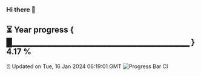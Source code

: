 ### Hi there 👋
⏳ Year progress { █▁▁▁▁▁▁▁▁▁▁▁▁▁▁▁▁▁▁▁▁▁▁▁▁▁▁▁▁▁ } 4.17 %
---
⏰ Updated on Tue, 16 Jan 2024 06:19:01 GMT
![Progress Bar CI](https://github.com/liununu/liununu/workflows/Progress%20Bar%20CI/badge.svg)

